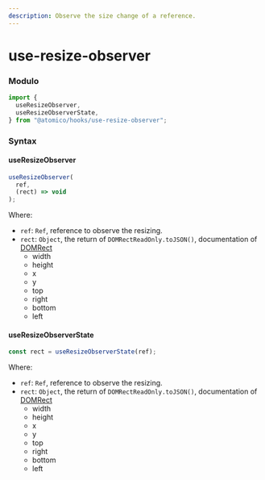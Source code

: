 ```yaml
---
description: Observe the size change of a reference.
---
```


# use-resize-observer

### Modulo

```javascript
import {
  useResizeObserver,
  useResizeObserverState,
} from "@atomico/hooks/use-resize-observer";
```

### Syntax

#### useResizeObserver

```javascript
useResizeObserver(
  ref,
  (rect) => void
);
```

Where:

- `ref`: `Ref`, reference to observe the resizing.
- `rect`: `Object`, the return of `DOMRectReadOnly.toJSON()`, documentation of [DOMRect](https://developer.mozilla.org/en-US/docs/Web/API/DOMRectReadOnly)
  - width
  - height
  - x
  - y
  - top
  - right
  - bottom
  - left

#### useResizeObserverState

```javascript
const rect = useResizeObserverState(ref);
```

Where:

- `ref`: `Ref`, reference to observe the resizing.
- `rect`: `Object`, the return of `DOMRectReadOnly.toJSON()`, documentation of [DOMRect](https://developer.mozilla.org/en-US/docs/Web/API/DOMRectReadOnly)
  - width
  - height
  - x
  - y
  - top
  - right
  - bottom
  - left
